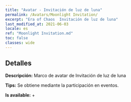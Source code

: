 ```yaml
---
title: "Avatar - Invitación de luz de luna"
permalink: /Avatars/Moonlight Invitation/
excerpt: "Era of Chaos  Invitación de luz de luna"
last_modified_at: 2021-06-03
locale: es
ref: "Moonlight Invitation.md"
toc: false
classes: wide
---
```

## Detalles

 **Descripción:** Marco de avatar de Invitación de luz de luna 

 **Tips:** Se obtiene mediante la participación en eventos. 

 **Is available:**  + 

